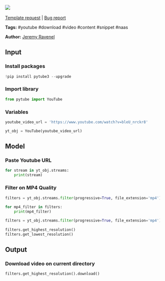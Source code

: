 <a href="https://app.naas.ai/user-redirect/naas/downloader?url=https://raw.githubusercontent.com/jupyter-naas/awesome-notebooks/master/YouTube/YouTube_Download_video.ipynb" target="_parent"><img src="https://naasai-public.s3.eu-west-3.amazonaws.com/open_in_naas.svg"/></a><br><br><a href="https://github.com/jupyter-naas/awesome-notebooks/issues/new?assignees=&labels=&template=template-request.md&title=Tool+-+Action+of+the+notebook+">Template request</a> | <a href="https://github.com/jupyter-naas/awesome-notebooks/issues/new?assignees=&labels=bug&template=bug_report.md&title=YouTube+-+Download+video:+Error+short+description">Bug report</a>

**Tags:** #youtube #download #video #content #snippet #naas

**Author:** [Jeremy Ravenel](https://www.linkedin.com/in/ACoAAAJHE7sB5OxuKHuzguZ9L6lfDHqw--cdnJg/)

## Input

### Install packages 


```python
!pip install pytube3 --upgrade
```

### Import library


```python
from pytube import YouTube
```

### Variables


```python
youtube_video_url = 'https://www.youtube.com/watch?v=bleU_nrckr8'

yt_obj = YouTube(youtube_video_url)
```

## Model

### Paste Youtube URL


```python
for stream in yt_obj.streams:
    print(stream)
```

### Filter on MP4 Quality


```python
filters = yt_obj.streams.filter(progressive=True, file_extension='mp4')
 
for mp4_filter in filters:
    print(mp4_filter)
```


```python
filters = yt_obj.streams.filter(progressive=True, file_extension='mp4')
 
filters.get_highest_resolution()
filters.get_lowest_resolution()
```

## Output

### Download video on current directory


```python
filters.get_highest_resolution().download()
```
